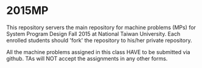 # 2015MP

This repository servers the main repository for machine problems (MPs) for System Program Design Fall 2015 at National Taiwan University. Each enrolled students should 'fork' the repository to his/her private repository. 

All the machine problems assigned in this class HAVE to be submitted via github. TAs will NOT accept the assignments in any other forms.
